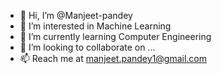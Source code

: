 - 👋 Hi, I’m @Manjeet-pandey
- 👀 I’m interested in Machine Learning
- 🌱 I’m currently learning Computer Engineering
- 💞️ I’m looking to collaborate on ...
- 📫 Reach me at manjeet.pandey1@gmail.com

<!---
Manjeet-pandey/Manjeet-pandey is a ✨ special ✨ repository because its `README.md` (this file) appears on your GitHub profile.
You can click the Preview link to take a look at your changes.
--->
